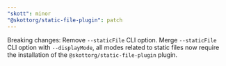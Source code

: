 ```yaml
---
"skott": minor
"@skottorg/static-file-plugin": patch
---
```


Breaking changes: Remove `--staticFile` CLI option. Merge `--staticFile` CLI option with `--displayMode`, all modes related to static files now require the installation of the `@skottorg/static-file-plugin` plugin.